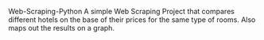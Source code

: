 Web-Scraping-Python
A simple Web Scraping Project that compares different hotels on the base of their prices for the same type of rooms. 
Also maps out the results on a graph.

